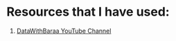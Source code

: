 # Resources that I have used:

1. [DataWithBaraa YouTube Channel](https://www.youtube.com/@DataWithBaraa)
